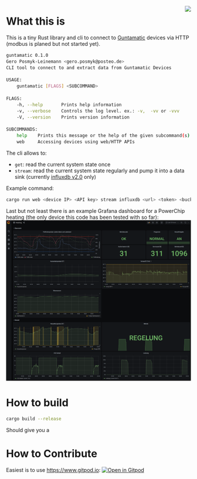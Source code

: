 
<a href="https://gitpod.io/#https://github.com/geropl/guntamatic"><img align="right" src="https://img.shields.io/badge/Gitpod-ready--to--code-908a85?logo=gitpod"></a>

# What this is

This is a tiny Rust library and cli to connect to [Guntamatic](https://www.guntamatic.com/) devices via HTTP (modbus is planed but not started yet).

```sh
guntamatic 0.1.0
Gero Posmyk-Leinemann <gero.posmyk@posteo.de>
CLI tool to connect to and extract data from Guntamatic Devices

USAGE:
    guntamatic [FLAGS] <SUBCOMMAND>

FLAGS:
    -h, --help       Prints help information
    -v, --verbose    Controls the log level. ex.: -v,  -vv or -vvv
    -V, --version    Prints version information

SUBCOMMANDS:
    help    Prints this message or the help of the given subcommand(s)
    web     Accessing devices using web/HTTP APIs
```

The cli allows to:
 - `get`: read the current system state once
 - `stream`: read the current system state regularly and pump it into a data sink (currently [influxdb v2.0](https://docs.influxdata.com/influxdb/v2.0/) only)

Example command:
```sh
cargo run web <device IP> <API key> stream influxdb <url> <token> <bucket> <org>
```


Last but not least there is an example Grafana dashboard for a PowerChip heating (the only device this code has been tested with so far): ![Screenshot](./docs/pc-dashboard-screenshot.png)

# How to build

```sh
cargo build --release
```

Should give you a 

# How to Contribute

Easiest is to use https://www.gitpod.io: [![Open in Gitpod](https://gitpod.io/button/open-in-gitpod.svg)](https://gitpod.io/#https://github.com/geropl/guntamatic)